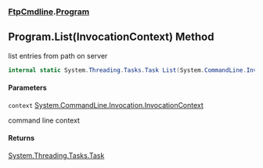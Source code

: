 ### [FtpCmdline](FtpCmdline.md 'FtpCmdline').[Program](Program.md 'FtpCmdline.Program')

## Program.List(InvocationContext) Method

list entries from path on server

```csharp
internal static System.Threading.Tasks.Task List(System.CommandLine.Invocation.InvocationContext context);
```
#### Parameters

<a name='FtpCmdline.Program.List(System.CommandLine.Invocation.InvocationContext).context'></a>

`context` [System.CommandLine.Invocation.InvocationContext](https://docs.microsoft.com/en-us/dotnet/api/System.CommandLine.Invocation.InvocationContext 'System.CommandLine.Invocation.InvocationContext')

command line context

#### Returns
[System.Threading.Tasks.Task](https://docs.microsoft.com/en-us/dotnet/api/System.Threading.Tasks.Task 'System.Threading.Tasks.Task')